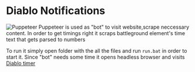 # Diablo Notifications

![Puppeteer](https://img.shields.io/badge/Puppeteer-v14.4.1-orange)
Puppeteer is used as "bot" to visit website,scrape neccessary content.
In order to get timings right it scraps battleground element's time text that gets parsed to numbers

To run it simply open folder with the all the files and run `run.bat` in order to start it.
Since "bot" needs some time it opens headless browser and visits [Diablo timer](https://diablotimer.com)